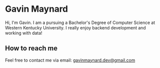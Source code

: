 # Gavin Maynard
Hi, I'm Gavin. I am a pursuing a Bachelor's Degree of Computer Science at Western Kentucky University. I really enjoy backend development and working with data!

## How to reach me
Feel free to contact me via email: [gavinmaynard.dev@gmail.com](mailto:gavinmaynard.dev@gmail.com)

